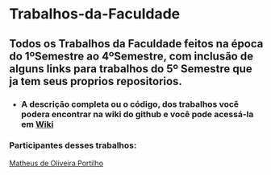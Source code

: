 # Trabalhos-da-Faculdade
## Todos os Trabalhos da Faculdade feitos na época do 1ºSemestre ao 4ºSemestre, com inclusão de alguns links para trabalhos do 5º Semestre que ja tem seus proprios repositorios.

* ### A descrição completa ou o código, dos trabalhos você podera encontrar na wiki do github e você pode acessá-la em [Wiki](https://github.com/Helped64/Trabalhos-da-Faculdade/wiki)

### Participantes desses trabalhos: 
[Matheus de Oliveira Portilho](https://github.com/Helped64)
